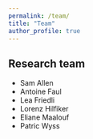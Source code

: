 ```yaml
---
permalink: /team/
title: "Team"
author_profile: true
---
```


## Research team

* Sam Allen 
* Antoine Faul
* Lea Friedli
* Lorenz Hilfiker
* Eliane Maalouf
* Patric Wyss 
